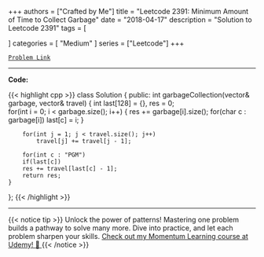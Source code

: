 
+++
authors = ["Crafted by Me"]
title = "Leetcode 2391: Minimum Amount of Time to Collect Garbage"
date = "2018-04-17"
description = "Solution to Leetcode 2391"
tags = [
    
]
categories = [
    "Medium"
]
series = ["Leetcode"]
+++



[`Problem Link`](https://leetcode.com/problems/minimum-amount-of-time-to-collect-garbage/description/)

---

**Code:**

{{< highlight cpp >}}
class Solution {
public:
    int garbageCollection(vector<string>& garbage, vector<int>& travel) {
        int last[128] = {}, res = 0;        
        for(int i = 0; i < garbage.size(); i++) {
            res += garbage[i].size();
            for(char c : garbage[i])
                last[c] = i;
        }

        for(int j = 1; j < travel.size(); j++)
            travel[j] += travel[j - 1];
        
        for(int c : "PGM")
        if(last[c])
        res += travel[last[c] - 1];
        return res;
    }
};
{{< /highlight >}}


---


{{< notice tip >}}
Unlock the power of patterns! Mastering one problem builds a pathway to solve many more. Dive into practice, and let each problem sharpen your skills. [Check out my Momentum Learning course at Udemy! 🚀 ](https://www.udemy.com/course/algorithms-and-data-structures-in-cpp/)
{{< /notice >}}

